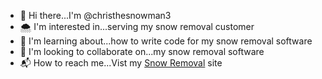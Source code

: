 - 👋 Hi there...I'm @christhesnowman3
- 🌨️ I'm interested in...serving my snow removal customer
- 🧠 I'm learning about...how to write code for my snow removal software
- 🤝 I'm looking to collaborate on...my snow removal software
- 📬 How to reach me...Vist my <a href="https://www.illinoissnowpros.com">Snow Removal<a/> site
